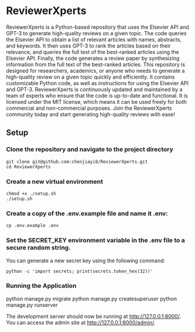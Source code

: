 # ReviewerXperts
 ReviewerXperts is a Python-based repository that uses the Elsevier API and GPT-3 to generate high-quality reviews on a given topic. The code queries the Elsevier API to obtain a list of relevant articles with names, abstracts, and keywords. It then uses GPT-3 to rank the articles based on their relevance, and queries the full text of the best-ranked articles using the Elsevier API. Finally, the code generates a review paper by synthesizing information from the full text of the best-ranked articles.  This repository is designed for researchers, academics, or anyone who needs to generate a high-quality review on a given topic quickly and efficiently. It contains customizable Python code, as well as instructions for using the Elsevier API and GPT-3.  ReviewerXperts is continuously updated and maintained by a team of experts who ensure that the code is up-to-date and functional. It is licensed under the MIT license, which means it can be used freely for both commercial and non-commercial purposes. Join the ReviewerXperts community today and start generating high-quality reviews with ease!


 ## Setup

 ### Clone the repository and navigate to the project directory
 ```
git clone git@github.com:chenjiayi8/ReviewerXperts.git
cd ReviewerXperts
 ```

### Create a new virtual environment
```
chmod +x ./setup.sh
./setup.sh
```

### Create a copy of the .env.example file and name it .env:
```
cp .env.example .env
```

### Set the SECRET_KEY environment variable in the .env file to a secure random string. 
You can generate a new secret key using the following command:
```
python -c 'import secrets; print(secrets.token_hex(32))'
```

### Running the Application
python manage.py migrate
python manage.py createsuperuser
python manage.py runserver

The development server should now be running at http://127.0.0.1:8000/. You can access the admin site at http://127.0.0.1:8000/admin/.